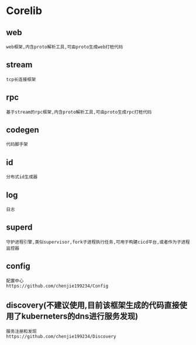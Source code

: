 # Corelib
## web
	web框架,内含proto解析工具,可由proto生成web打桩代码
## stream
	tcp长连接框架
## rpc
	基于stream的rpc框架,内含proto解析工具,可由proto生成rpc打桩代码
## codegen
	代码脚手架
## id
	分布式id生成器
## log
	日志
## superd
	守护进程引擎,类似supervisor,fork子进程执行任务,可用于构建cicd平台,或者作为子进程监控器
## config
	配置中心
	https://github.com/chenjie199234/Config
## discovery(不建议使用,目前该框架生成的代码直接使用了kuberneters的dns进行服务发现)
	服务注册和发现
	https://github.com/chenjie199234/Discovery
